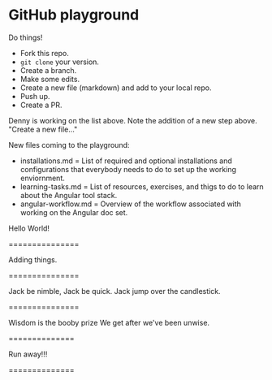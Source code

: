 # GitHub playground

Do things!

* Fork this repo.
* `git clone` your version.
* Create a branch.
* Make some edits.
* Create a new file (markdown) and add to your local repo.
* Push up.
* Create a PR.

Denny is working on the list above. Note the addition of a new step above. "Create a new file..."

New files coming to the playground:

* installations.md = List of required and optional installations and configurations that everybody needs to do to set up the working enviornment.
* learning-tasks.md = List of resources, exercises, and thigs to do to learn about the Angular tool stack.
* angular-workflow.md = Overview of the workflow associated with working on the Angular doc set.

Hello World!

===============

Adding things.


===============

Jack be nimble, Jack be quick.
Jack jump over the candlestick.

===============

Wisdom is the booby prize
We get after we've been unwise.

==============

Run away!!!

==============
